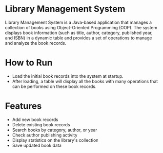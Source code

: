 # Library Management System
Library Management System is a Java-based application that manages a collection of books using Object-Oriented Programming (OOP).
The system displays book information (such as title, author, category, published year, and ISBN) in a dynamic table and provides a set of operations to manage and analyze the book records.

# How to Run
- Load the initial book records into the system at startup.
- After loading, a table will display all the books with many operations that can be performed on these book records.

# Features
- Add new book records
- Delete existing book records
- Search books by category, author, or year
- Check author publishing activity
- Display statistics on the library's collection
- Save updated book data
